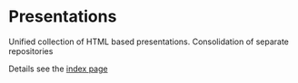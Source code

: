# Presentations

Unified collection of HTML based presentations. Consolidation of separate repositories

Details see the [index page](docs/index.md)
